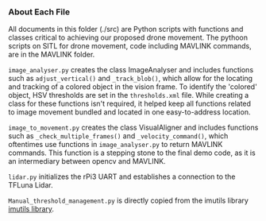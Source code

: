 ### About Each File 

All documents in this folder (./src) are Python scripts with functions and classes critical to achieving our proposed drone movement. The pythoon scripts on SITL for drone movement, code including MAVLINK commands, are in the MAVLINK folder. 

`image_analyser.py` creates the class ImageAnalyser and includes functions such as `adjust_vertical()` and `_track_blob()`, which allow for the locating and tracking of a colored object in the vision frame. To identify the 'colored' object, HSV thresholds are set in the `thresholds.xml` file. While creating a class for these functions isn't required, it helped keep all functions related to image movement bundled and located in one easy-to-address location. 

`image_to_movement.py` creates the class VisualAligner and includes functions such as `_check_multiple_frames()` and `_velocity_command()`, which oftentimes use functions in `image_analyser.py` to return MAVLINK commands. This function is a stepping stone to the final demo code, as it is an intermediary between opencv and MAVLINK. 

`lidar.py` initializes the rPi3 UART and establishes a connection to the TFLuna Lidar. 

`Manual_threshold_management.py` is directly copied from the imutils library <a href="(https://github.com/jrosebr1/imutils/blob/master/bin/range-detector)">imutils library</a>. 
